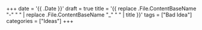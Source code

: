 +++
date = '{{ .Date }}'
draft = true
title = '{{ replace .File.ContentBaseName "-" " " | replace .File.ContentBaseName "_" " " | title }}'
tags = ["Bad Idea"]
categories = ["Ideas"]
+++
